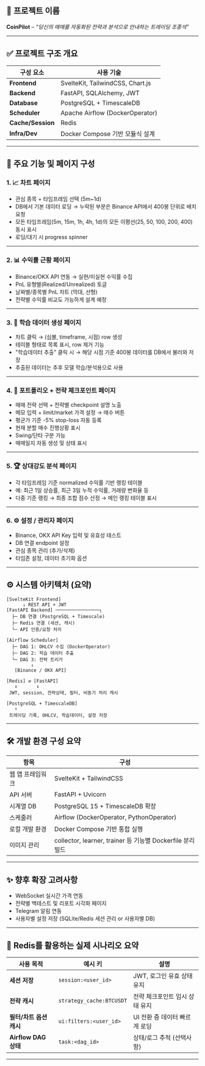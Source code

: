 ## 📌 프로젝트 이름

**CoinPilot** – *“당신의 매매를 자동화된 전략과 분석으로 안내하는 트레이딩 조종석”*

---

## ✅ 프로젝트 구조 개요

| 구성 요소             | 사용 기술                            |
| ----------------- | -------------------------------- |
| **Frontend**      | SvelteKit, TailwindCSS, Chart.js |
| **Backend**       | FastAPI, SQLAlchemy, JWT         |
| **Database**      | PostgreSQL + TimescaleDB         |
| **Scheduler**     | Apache Airflow (DockerOperator)  |
| **Cache/Session** | Redis                            |
| **Infra/Dev**     | Docker Compose 기반 모듈식 설계         |


---

## 🧩 주요 기능 및 페이지 구성

### 1. 📈 차트 페이지

* 관심 종목 + 타임프레임 선택 (5m\~1d)
* DB에서 기본 데이터 로딩 → 누락된 부분은 Binance API에서 400봉 단위로 배치 요청
* 모든 타임프레임(5m, 15m, 1h, 4h, 1d)의 모든 이평선(25, 50, 100, 200, 400) 동시 표시
* 로딩/대기 시 progress spinner

---

### 2. 📊 수익률 근황 페이지

* Binance/OKX API 연동 → 실현/미실현 수익률 수집
* PnL 유형별(Realized/Unrealized) 토글
* 날짜별/종목별 PnL 차트 (막대, 선형)
* 전략별 수익률 비교도 가능하게 설계 예정

---

### 3. 🧠 학습 데이터 생성 페이지

* 차트 클릭 → (심볼, timeframe, 시점) row 생성
* 테이블 형태로 목록 표시, row 제거 기능
* "학습데이터 추출" 클릭 시 → 해당 시점 기준 400봉 데이터를 DB에서 불러와 저장
* 추출된 데이터는 추후 모델 학습/분석용으로 사용

---

### 4. 💼 포트폴리오 + 전략 체크포인트 페이지

* 매매 전략 선택 + 전략별 checkpoint 설명 노출
* 메모 입력 + limit/market 가격 설정 → 매수 버튼
* 평균가 기준 -5% stop-loss 자동 등록
* 현재 분할 매수 진행상황 표시
* Swing/단타 구분 가능
* 매매일지 자동 생성 및 상태 표시

---

### 5. 🏆 상대강도 분석 페이지

* 각 타임프레임 기준 normalized 수익률 기반 랭킹 테이블
* 예: 최근 1일 상승률, 최근 3일 누적 수익률, 거래량 변화율 등
* 다중 기준 랭킹 → 최종 조합 점수 산정 → 메인 랭킹 테이블 표시

---

### 6. ⚙️ 설정 / 관리자 페이지

* Binance, OKX API Key 입력 및 유효성 테스트
* DB 연결 endpoint 설정
* 관심 종목 관리 (추가/삭제)
* 타임존 설정, 데이터 초기화 옵션

---

## ⚙️ 시스템 아키텍처 (요약)

```text
[SvelteKit Frontend]
      ↓ REST API + JWT
[FastAPI Backend] ────────────────┐
  ├─ DB 연결 (PostgreSQL + Timescale)
  ├─ Redis 연결 (세션, 캐시)
  └─ API 인증/요청 처리

[Airflow Scheduler]
  ├─ DAG 1: OHLCV 수집 (DockerOperator)
  ├─ DAG 2: 학습 데이터 추출
  └─ DAG 3: 전략 트리거
         ↓
   [Binance / OKX API]

[Redis] ⇄ [FastAPI]
   ↕       ↕
 JWT, session, 전략상태, 필터, 비동기 처리 캐시

[PostgreSQL + TimescaleDB]
   ↑
 트레이딩 기록, OHLCV, 학습데이터, 설정 저장
```


---

## 🛠 개발 환경 구성 요약

| 항목        | 구성                                                 |
| --------- | -------------------------------------------------- |
| 웹 앱 프레임워크 | SvelteKit + TailwindCSS                            |
| API 서버    | FastAPI + Uvicorn                                  |
| 시계열 DB    | PostgreSQL 15 + TimescaleDB 확장                     |
| 스케줄러      | Airflow (DockerOperator, PythonOperator)           |
| 로컬 개발 환경  | Docker Compose 기반 통합 실행                            |
| 이미지 관리    | collector, learner, trainer 등 기능별 Dockerfile 분리 빌드 |

---

## ✨ 향후 확장 고려사항

* WebSocket 실시간 가격 연동
* 전략별 백테스트 및 리포트 시각화 페이지
* Telegram 알림 연동
* 사용자별 설정 저장 (SQLite/Redis 세션 관리 or 사용자별 DB)

---

## 🧩 Redis를 활용하는 실제 시나리오 요약

|사용 목적|예시 키|설명|
|---|---|---|
|**세션 저장**|`session:<user_id>`|JWT, 로그인 유효 상태 유지|
|**전략 캐시**|`strategy_cache:BTCUSDT`|전략 체크포인트 임시 상태 유지|
|**필터/차트 옵션 캐시**|`ui:filters:<user_id>`|UI 전환 중 데이터 빠르게 로딩|
|**Airflow DAG 상태**|`task:<dag_id>`|상태/로그 추적 (선택사항)|

---

